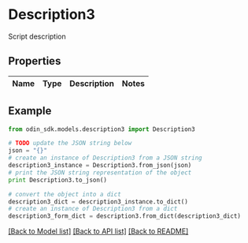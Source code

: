 # Description3

Script description

## Properties

Name | Type | Description | Notes
------------ | ------------- | ------------- | -------------

## Example

```python
from odin_sdk.models.description3 import Description3

# TODO update the JSON string below
json = "{}"
# create an instance of Description3 from a JSON string
description3_instance = Description3.from_json(json)
# print the JSON string representation of the object
print Description3.to_json()

# convert the object into a dict
description3_dict = description3_instance.to_dict()
# create an instance of Description3 from a dict
description3_form_dict = description3.from_dict(description3_dict)
```
[[Back to Model list]](../README.md#documentation-for-models) [[Back to API list]](../README.md#documentation-for-api-endpoints) [[Back to README]](../README.md)


